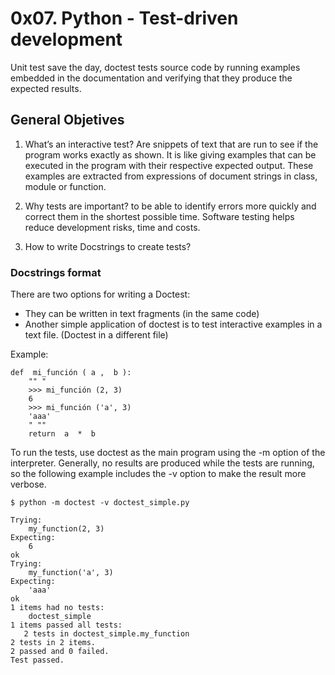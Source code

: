 # 0x07. Python - Test-driven development
Unit test save the day, doctest tests source code by running examples embedded in the documentation and verifying that they produce the expected results.

## General Objetives
1. What’s an interactive test?
Are snippets of text that are run to see if the program works exactly as shown. It is like giving examples that can be executed in the program with their respective expected output. These examples are extracted from expressions of document strings in class, module or function.

2. Why tests are important?
to be able to identify errors more quickly and correct them in the shortest possible time. Software testing helps reduce development risks, time and costs.

3. How to write Docstrings to create tests?

### Docstrings format

There are two options for writing a Doctest:
* They can be written in text fragments (in the same code)
* Another simple application of doctest is to test interactive examples in a text file. (Doctest in a different file)

Example:
```
def  mi_función ( a ,  b ): 
    "" " 
    >>> mi_función (2, 3) 
    6 
    >>> mi_función ('a', 3) 
    'aaa' 
    " "" 
    return  a  *  b
```
To run the tests, use doctest as the main program using the -m option of the interpreter. Generally, no results are produced while the tests are running, so the following example includes the -v option to make the result more verbose.

```
$ python -m doctest -v doctest_simple.py

Trying:
    my_function(2, 3)
Expecting:
    6
ok
Trying:
    my_function('a', 3)
Expecting:
    'aaa'
ok
1 items had no tests:
    doctest_simple
1 items passed all tests:
   2 tests in doctest_simple.my_function
2 tests in 2 items.
2 passed and 0 failed.
Test passed.
```
